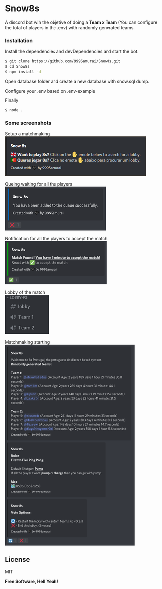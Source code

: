 # Snow8s
 A discord bot wih the objetive of doing a **Team x Team** (You can configure the total of players in the .env) with randomly generated teams.

### Installation

Install the dependencies and devDependencies and start the bot.

```sh
$ git clone https://github.com/999Samurai/Snow8s.git
$ cd Snow8s
$ npm install -d
```

Open database folder and create a new database with snow.sql dump.

Configure your .env based on .env-example

Finally

```sh
$ node .
```

### Some screenshots

Setup a matchmaking<br>
[![Setup Matchmaking](https://raw.githubusercontent.com/999Samurai/Snow8s/main/screenshots/setup_matchmaking.png "STEUP_MM")](https://github.com/999Samurai/Snow8s)

Queing waiting for all the players<br>
[![Matchmaking Queue](https://raw.githubusercontent.com/999Samurai/Snow8s/main/screenshots/queue.png "MM_QUEUE")](https://github.com/999Samurai/Snow8s)

Notification for all the players to accept the match<br>
[![Match Found](https://raw.githubusercontent.com/999Samurai/Snow8s/main/screenshots/match_found.png "MM_FOUND")](https://github.com/999Samurai/Snow8s)

Lobby of the match<br>
[![Match Lobby](https://raw.githubusercontent.com/999Samurai/Snow8s/main/screenshots/lobby.png "MM_LOBBY")](https://github.com/999Samurai/Snow8s)

Matchmaking starting<br>
[![Matchmaking Started](https://raw.githubusercontent.com/999Samurai/Snow8s/main/screenshots/matchmaking_started.png "MM_STARTED")](https://github.com/999Samurai/Snow8s)

License
----

MIT


**Free Software, Hell Yeah!**
